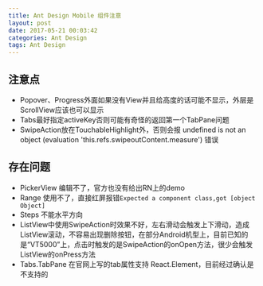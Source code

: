 ```yaml
---
title: Ant Design Mobile 组件注意
layout: post
date: 2017-05-21 00:03:42
categories: Ant Design
tags: Ant Design
---
```


## 注意点

- Popover、Progress外面如果没有View并且给高度的话可能不显示，外层是ScrollView应该也可以显示
- Tabs最好指定activeKey否则可能有奇怪的返回第一个TabPane问题
- SwipeAction放在TouchableHighlight外，否则会报 undefined is not an object (evaluation 'this.refs.swipeoutContent.measure') 错误

## 存在问题

- PickerView 编辑不了，官方也没有给出RN上的demo
- Range 使用不了，直接红屏报错`Expected a component class,got [object Object]`
- Steps 不能水平方向
- ListView中使用SwipeAction时效果不好，左右滑动会触发上下滑动，造成ListView滚动，不容易出现删除按钮，在部分Android机型上，目前已知的是“VT5000”上，点击时触发的是SwipeAction的onOpen方法，很少会触发ListView的onPress方法
- Tabs.TabPane 在官网上写的tab属性支持 React.Element，目前经过确认是不支持的
